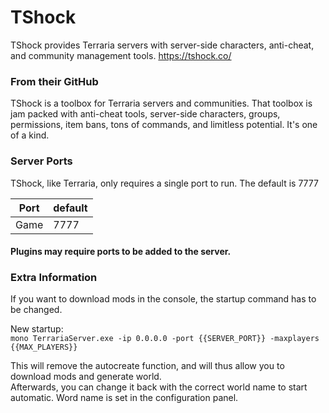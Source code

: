 # TShock

TShock provides Terraria servers with server-side characters, anti-cheat, and community management tools. https://tshock.co/

### From their GitHub
TShock is a toolbox for Terraria servers and communities. That toolbox is jam packed with anti-cheat tools, server-side characters, groups, permissions, item bans, tons of commands, and limitless potential. It's one of a kind.

### Server Ports
TShock, like Terraria, only requires a single port to run. The default is 7777

| Port    | default |
|---------|---------|
| Game    | 7777    |

#### Plugins may require ports to be added to the server.

### Extra Information
If you want to download mods in the console, the startup command has to be changed.

New startup:  
`mono TerrariaServer.exe -ip 0.0.0.0 -port {{SERVER_PORT}} -maxplayers {{MAX_PLAYERS}}`

This will remove the autocreate function, and will thus allow you to download mods and generate world.  
Afterwards, you can change it back with the correct world name to start automatic. Word name is set in the configuration panel.